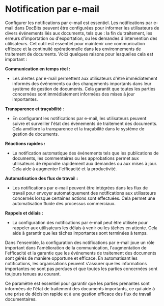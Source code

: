 # Notification par e-mail

Configurer les notifications par e-mail est essentiel. Les notifications par e-mail dans DocBits peuvent être configurées pour informer les utilisateurs de divers événements liés aux documents, tels que : la fin du traitement, les erreurs d'importation ou d'exportation, ou les demandes d'intervention des utilisateurs. Cet outil est essentiel pour maintenir une communication efficace et la continuité opérationnelle dans les environnements de traitement de documents. Voici quelques raisons pour lesquelles cela est important :

**Communication en temps réel :**

* Les alertes par e-mail permettent aux utilisateurs d'être immédiatement informés des événements ou des changements importants dans leur système de gestion de documents. Cela garantit que toutes les parties concernées sont immédiatement informées des mises à jour importantes.

**Transparence et traçabilité :**

* En configurant les notifications par e-mail, les utilisateurs peuvent suivre et surveiller l'état des événements de traitement des documents. Cela améliore la transparence et la traçabilité dans le système de gestion de documents.

**Réactions rapides :**

* La notification automatique des événements tels que les publications de documents, les commentaires ou les approbations permet aux utilisateurs de répondre rapidement aux demandes ou aux mises à jour. Cela aide à augmenter l'efficacité et la productivité.

**Automatisation des flux de travail :**

* Les notifications par e-mail peuvent être intégrées dans les flux de travail pour envoyer automatiquement des notifications aux utilisateurs concernés lorsque certaines actions sont effectuées. Cela permet une automatisation fluide des processus commerciaux.

**Rappels et délais :**

* La configuration des notifications par e-mail peut être utilisée pour rappeler aux utilisateurs les délais à venir ou les tâches en attente. Cela aide à garantir que les tâches importantes sont terminées à temps.

Dans l'ensemble, la configuration des notifications par e-mail joue un rôle important dans l'amélioration de la communication, l'augmentation de l'efficacité et la garantie que les événements de traitement des documents sont gérés de manière opportune et efficace. En automatisant les notifications, les organisations peuvent s'assurer que les informations importantes ne sont pas perdues et que toutes les parties concernées sont toujours tenues au courant.

Ce paramètre est essentiel pour garantir que les parties prenantes sont informées de l'état de traitement des documents importants, ce qui aide à une prise de décision rapide et à une gestion efficace des flux de travail documentaires.
